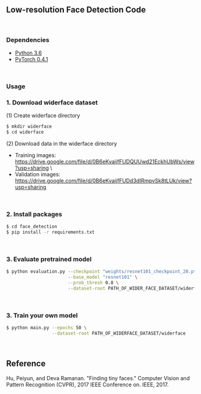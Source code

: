 ## Low-resolution Face Detection Code

<br/>

### Dependencies
* [Python 3.6](https://www.continuum.io/downloads)
* [PyTorch 0.4.1](http://pytorch.org/)

<br/>

### Usage

### 1. Download widerface dataset
(1) Create widerface directory
```bash
$ mkdir widerface
$ cd widerface
```

(2) Download data in the widerface directory 
* Training images: https://drive.google.com/file/d/0B6eKvaijfFUDQUUwd21EckhUbWs/view?usp=sharing \
* Validation images: https://drive.google.com/file/d/0B6eKvaijfFUDd3dIRmpvSk8tLUk/view?usp=sharing <br/>

<br/>

### 2. Install packages
```bash
$ cd face_detection
$ pip install -r requirements.txt
```

<br/>

### 3. Evaluate pretrained model

```bash
$ python evaluation.py --checkpoint "weights/resnet101_checkpoint_20.pth" \
                       --base_model "resnet101" \
                       --prob_thresh 0.8 \
                       --dataset-root PATH_OF_WIDER_FACE_DATASET/widerface 
```

<br/>

### 3. Train your own model
```bash
$ python main.py --epochs 50 \
                 --dataset-root PATH_OF_WIDERFACE_DATASET/widerface 
```
<br/>

## Reference
Hu, Peiyun, and Deva Ramanan. "Finding tiny faces." Computer Vision and Pattern Recognition (CVPR), 2017 IEEE Conference on. IEEE, 2017.

<br/>
